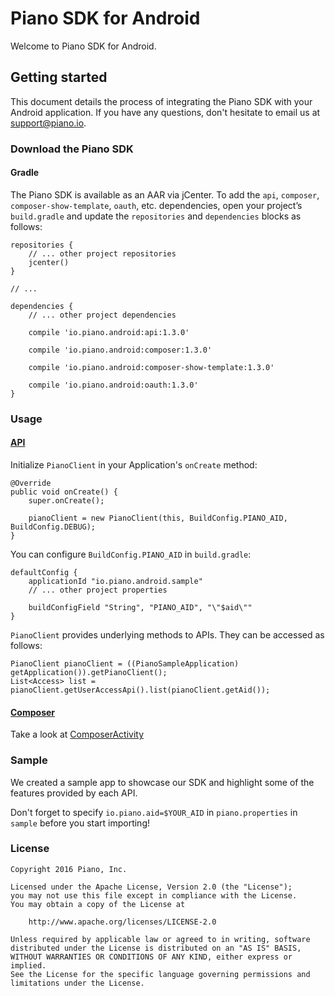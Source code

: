 # Piano SDK for Android

Welcome to Piano SDK for Android.

## Getting started
This document details the process of integrating the Piano SDK with your Android application. If you have any questions, don't hesitate to email us at support@piano.io.

### Download the Piano SDK
#### Gradle
The Piano SDK is available as an AAR via jCenter. To add the `api`, `composer`, `composer-show-template`, `oauth`, etc. dependencies, open your project’s `build.gradle` and update the `repositories` and `dependencies` blocks as follows:
```
repositories {
    // ... other project repositories
    jcenter()
}

// ...

dependencies {
    // ... other project dependencies

    compile 'io.piano.android:api:1.3.0'

    compile 'io.piano.android:composer:1.3.0'

    compile 'io.piano.android:composer-show-template:1.3.0'

    compile 'io.piano.android:oauth:1.3.0'
}
```

### Usage
#### [API](https://api.tinypass.com/api-docs/dist/index.html)
Initialize `PianoClient` in your Application's `onCreate` method:
```
@Override
public void onCreate() {
    super.onCreate();

    pianoClient = new PianoClient(this, BuildConfig.PIANO_AID, BuildConfig.DEBUG);
}
```

You can configure `BuildConfig.PIANO_AID` in `build.gradle`:
```
defaultConfig {
    applicationId "io.piano.android.sample"
    // ... other project properties

    buildConfigField "String", "PIANO_AID", "\"$aid\""
}
```

`PianoClient` provides underlying methods to APIs. They can be accessed as follows:
```
PianoClient pianoClient = ((PianoSampleApplication) getApplication()).getPianoClient();
List<Access> list = pianoClient.getUserAccessApi().list(pianoClient.getAid());
```

#### [Composer](https://piano.io/composer/)
Take a look at [ComposerActivity](sample/src/main/java/io/piano/android/sample/feature/composer/ComposerActivity.java)

### Sample
We created a sample app to showcase our SDK and highlight some of the features provided by each API.

Don't forget to specify `io.piano.aid=$YOUR_AID` in `piano.properties` in `sample` before you start importing!

### License
```
Copyright 2016 Piano, Inc.

Licensed under the Apache License, Version 2.0 (the "License");
you may not use this file except in compliance with the License.
You may obtain a copy of the License at

    http://www.apache.org/licenses/LICENSE-2.0

Unless required by applicable law or agreed to in writing, software
distributed under the License is distributed on an "AS IS" BASIS,
WITHOUT WARRANTIES OR CONDITIONS OF ANY KIND, either express or implied.
See the License for the specific language governing permissions and
limitations under the License.
```
